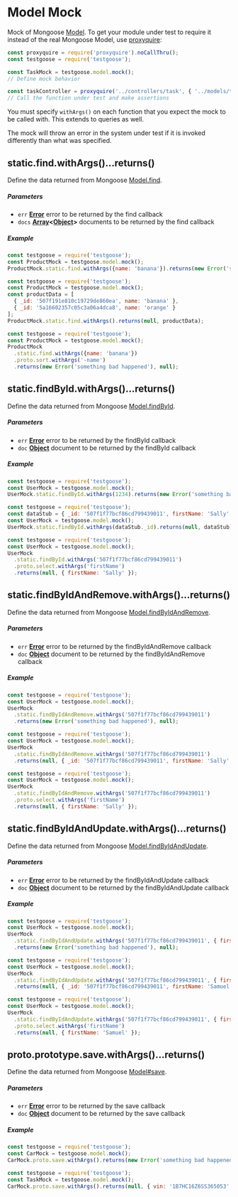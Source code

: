 # Model Mock
Mock of Mongoose [Model](http://mongoosejs.com/docs/api.html#model-js). To get your module under test to require it instead of the real Mongoose Model, use [proxyquire](https://github.com/thlorenz/proxyquire):
```javaScript
const proxyquire = require('proxyquire').noCallThru();
const testgoose = require('testgoose');

const TaskMock = testgoose.model.mock();
// Define mock behavior

const taskController = proxyquire('../controllers/task', { '../models/task': TaskMock } );
// Call the function under test and make assertions
```

You must specify `withArgs()` on each function that you expect the mock to be called with. This extends to queries as well.

The mock will throw an error in the system under test if it is invoked differently than what was specified.


## static.find.withArgs()...returns()
Define the data returned from Mongoose [Model.find](http://mongoosejs.com/docs/api.html#model_Model.find).

##### Parameters
- `err` **[Error](https://developer.mozilla.org/en-US/docs/Web/JavaScript/Reference/Global_Objects/Error)** error to be returned by the find callback
- `docs` **[Array](https://developer.mozilla.org/en-US/docs/Web/JavaScript/Reference/Global_Objects/Array)&lt;[Object](https://developer.mozilla.org/en-US/docs/Web/JavaScript/Reference/Global_Objects/Object)>** documents to be returned by the find callback

##### Example
```javascript
const testgoose = require('testgoose');
const ProductMock = testgoose.model.mock();
ProductMock.static.find.withArgs({name: 'banana'}).returns(new Error('something bad happened'), null);
```

```javascript
const testgoose = require('testgoose');
const ProductMock = testgoose.model.mock();
const productData = [
  { _id: '507f191e810c19729de860ea', name: 'banana' },
  { _id: '5a16602357c05c3a06a4dca8', name: 'orange' }
];
ProductMock.static.find.withArgs().returns(null, productData);
```

```javascript
const testgoose = require('testgoose');
const ProductMock = testgoose.model.mock();
ProductMock
  .static.find.withArgs({name: 'banana'})
  .proto.sort.withArgs('-name')
  .returns(new Error('something bad happened'), null);
```


## static.findById.withArgs()...returns()
Define the data returned from Mongoose [Model.findById](http://mongoosejs.com/docs/api.html#model_Model.findById).

##### Parameters
- `err` **[Error](https://developer.mozilla.org/en-US/docs/Web/JavaScript/Reference/Global_Objects/Error)** error to be returned by the findById callback
- `doc` **[Object](https://developer.mozilla.org/en-US/docs/Web/JavaScript/Reference/Global_Objects/Object)** document to be returned by the findById callback

##### Example
```javascript
const testgoose = require('testgoose');
const UserMock = testgoose.model.mock();
UserMock.static.findById.withArgs(1234).returns(new Error('something bad happened'), null);
```

```javascript
const testgoose = require('testgoose');
const dataStub = { _id: '507f1f77bcf86cd799439011', firstName: 'Sally', lastName: 'Saltwater' };
const UserMock = testgoose.model.mock();
UserMock.static.findById.withArgs(dataStub._id).returns(null, dataStub);
```

```javascript
const testgoose = require('testgoose');
const UserMock = testgoose.model.mock();
UserMock
  .static.findById.withArgs('507f1f77bcf86cd799439011')
  .proto.select.withArgs('firstName')
  .returns(null, { firstName: 'Sally' });
```


## static.findByIdAndRemove.withArgs()...returns()
Define the data returned from Mongoose [Model.findByIdAndRemove](http://mongoosejs.com/docs/api.html#model_Model.findByIdAndRemove).

##### Parameters
- `err` **[Error](https://developer.mozilla.org/en-US/docs/Web/JavaScript/Reference/Global_Objects/Error)** error to be returned by the findByIdAndRemove callback
- `doc` **[Object](https://developer.mozilla.org/en-US/docs/Web/JavaScript/Reference/Global_Objects/Object)** document to be returned by the findByIdAndRemove callback

##### Example
```javascript
const testgoose = require('testgoose');
const UserMock = testgoose.model.mock();
UserMock
  .static.findByIdAndRemove.withArgs('507f1f77bcf86cd799439011')
  .returns(new Error('something bad happened'), null);
```

```javascript
const testgoose = require('testgoose');
const UserMock = testgoose.model.mock();
UserMock
  .static.findByIdAndRemove.withArgs('507f1f77bcf86cd799439011')
  .returns(null, { _id: '507f1f77bcf86cd799439011', firstName: 'Sally', lastName: 'Saltwater' });
```

```javascript
const testgoose = require('testgoose');
const UserMock = testgoose.model.mock();
UserMock
  .static.findByIdAndRemove.withArgs('507f1f77bcf86cd799439011')
  .proto.select.withArgs('firstName')
  .returns(null, { firstName: 'Sally' });
```


## static.findByIdAndUpdate.withArgs()...returns()
Define the data returned from Mongoose [Model.findByIdAndUpdate](http://mongoosejs.com/docs/api.html#model_Model.findByIdAndUpdate).

##### Parameters
- `err` **[Error](https://developer.mozilla.org/en-US/docs/Web/JavaScript/Reference/Global_Objects/Error)** error to be returned by the findByIdAndUpdate callback
- `doc` **[Object](https://developer.mozilla.org/en-US/docs/Web/JavaScript/Reference/Global_Objects/Object)** document to be returned by the findByIdAndUpdate callback

##### Example
```javascript
const testgoose = require('testgoose');
const UserMock = testgoose.model.mock();
UserMock
  .static.findByIdAndUpdate.withArgs('507f1f77bcf86cd799439011', { firstName: 'Samuel' })
  .returns(new Error('something bad happened'), null);
```

```javascript
const testgoose = require('testgoose');
const UserMock = testgoose.model.mock();
UserMock
  .static.findByIdAndUpdate.withArgs('507f1f77bcf86cd799439011', { firstName: 'Samuel' })
  .returns(null, { _id: '507f1f77bcf86cd799439011', firstName: 'Samuel', lastName: 'Saltwater' });
```

```javascript
const testgoose = require('testgoose');
const UserMock = testgoose.model.mock();
UserMock
  .static.findByIdAndUpdate.withArgs('507f1f77bcf86cd799439011', { firstName: 'Samuel' })
  .proto.select.withArgs('firstName')
  .returns(null, { firstName: 'Samuel' });
```


## proto.prototype.save.withArgs()...returns()
Define the data returned from Mongoose [Model#save](http://mongoosejs.com/docs/api.html#model_Model-save).

##### Parameters
- `err` **[Error](https://developer.mozilla.org/en-US/docs/Web/JavaScript/Reference/Global_Objects/Error)** error to be returned by the save callback
- `doc` **[Object](https://developer.mozilla.org/en-US/docs/Web/JavaScript/Reference/Global_Objects/Object)** document to be returned by the save callback

##### Example
```javascript
const testgoose = require('testgoose');
const CarMock = testgoose.model.mock();
CarMock.proto.save.withArgs().returns(new Error('something bad happened'), null);
```

```javascript
const testgoose = require('testgoose');
const TaskMock = testgoose.model.mock();
CarMock.proto.save.withArgs().returns(null, { vin: '1B7HC16Z6SS365053', color: 'viper red' });
```
